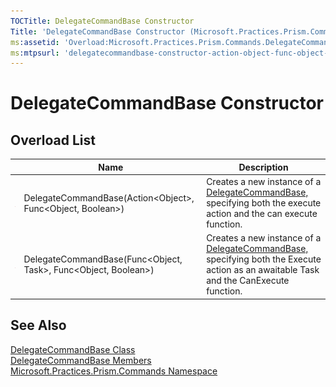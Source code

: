 ```yaml
---
TOCTitle: DelegateCommandBase Constructor
Title: 'DelegateCommandBase Constructor (Microsoft.Practices.Prism.Commands)'
ms:assetid: 'Overload:Microsoft.Practices.Prism.Commands.DelegateCommandBase.\#ctor'
ms:mtpsurl: 'delegatecommandbase-constructor-action-object-func-object-boolean-mspp-commands.md'
---
```


# DelegateCommandBase Constructor

## Overload List

<table>

<thead>
<tr class="header">
<th></th>
<th>Name</th>
<th>Description</th>
</tr>
</thead>
<tbody>
<tr class="odd">
<td><img src="/patterns-practices/reference/images/protmethod.gif" alt="Protected method"/></td>
<td>DelegateCommandBase(Action&lt;Object&gt;, Func&lt;Object, Boolean&gt;)</td>
<td>Creates a new instance of a <a href="/patterns-practices/reference/delegatecommandbase-class-mspp-commands" data-raw-source="[DelegateCommandBase,](/patterns-practices/reference/delegatecommandbase-class-mspp-commands)">DelegateCommandBase,</a> specifying both the execute action and the can execute function.</td>
</tr>
<tr class="even">
<td><img src="/patterns-practices/reference/images/protmethod.gif" alt="Protected method"/></td>
<td>DelegateCommandBase(Func&lt;Object, Task&gt;, Func&lt;Object, Boolean&gt;)</td>
<td>Creates a new instance of a <a href="/patterns-practices/reference/delegatecommandbase-class-mspp-commands" data-raw-source="[DelegateCommandBase,](/patterns-practices/reference/delegatecommandbase-class-mspp-commands)">DelegateCommandBase,</a> specifying both the Execute action as an awaitable Task and the CanExecute function.</td>
</tr>
</tbody>
</table>

## See Also

[DelegateCommandBase Class](/patterns-practices/reference/delegatecommandbase-class-mspp-commands)  
[DelegateCommandBase Members](/patterns-practices/reference/delegatecommandbase-members-mspp-commands)  
[Microsoft.Practices.Prism.Commands Namespace](/patterns-practices/reference/mspp-commands-namespace)
